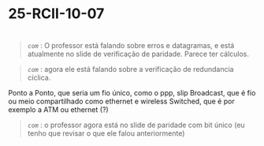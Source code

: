 # 25-RCII-10-07
   #

> *`com`* : O professor está falando sobre erros e datagramas, e está atualmente no slide de verificação de paridade. Parece ter cálculos.

> *`com`* :  agora ele está falando sobre a verificação de redundancia cíclica.

Ponto a Ponto, que seria um fio único, como o ppp, slip
Broadcast, que é fio ou meio compartilhado como ethernet e wireless
Switched, que é por exemplo a ATM ou ethernet (?)

> *`com`* : o professor agora está no slide de paridade com bit único (eu tenho que revisar o que ele falou anteriormente)